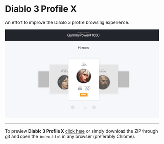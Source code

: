 Diablo 3 Profile X
====

An effort to improve the Diablo 3 profile browsing experience.

![alt='promo.jpg'](promo.jpg)

_______________

To preview **Diablo 3 Profile X** [click here](http://htmlpreview.github.io/?https://github.com/k39chen/D3PX/blob/master/index.html) or 
simply download the ZIP through git and open the `index.html` in any browser (preferably Chrome).
